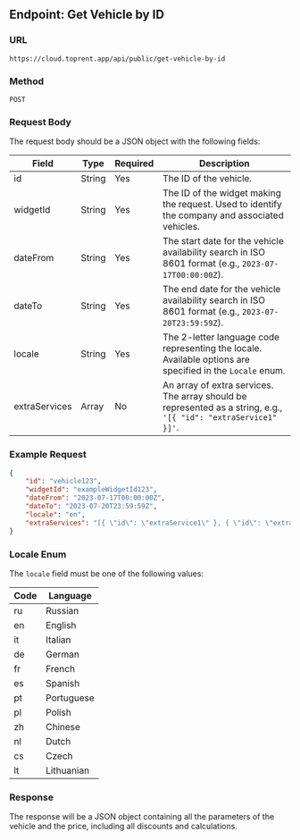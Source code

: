 ## Endpoint: Get Vehicle by ID

### URL
`https://cloud.toprent.app/api/public/get-vehicle-by-id`

### Method
`POST`

### Request Body
The request body should be a JSON object with the following fields:

| Field         | Type   | Required | Description                                                                                        |
|---------------|--------|----------|----------------------------------------------------------------------------------------------------|
| id            | String | Yes      | The ID of the vehicle.                                                                             |
| widgetId      | String | Yes      | The ID of the widget making the request. Used to identify the company and associated vehicles.     |
| dateFrom      | String | Yes      | The start date for the vehicle availability search in ISO 8601 format (e.g., `2023-07-17T00:00:00Z`). |
| dateTo        | String | Yes      | The end date for the vehicle availability search in ISO 8601 format (e.g., `2023-07-20T23:59:59Z`).  |
| locale        | String | Yes      | The 2-letter language code representing the locale. Available options are specified in the `Locale` enum. |
| extraServices | Array  | No       | An array of extra services. The array should be represented as a string, e.g., `'[{ "id": "extraService1" }]'`. |

### Example Request
```json
{
    "id": "vehicle123",
    "widgetId": "exampleWidgetId123",
    "dateFrom": "2023-07-17T00:00:00Z",
    "dateTo": "2023-07-20T23:59:59Z",
    "locale": "en",
    "extraServices": "[{ \"id\": \"extraService1\" }, { \"id\": \"extraService2\" }]"
}
```
### Locale Enum
The `locale` field must be one of the following values:

| Code | Language      |
|------|---------------|
| ru   | Russian       |
| en   | English       |
| it   | Italian       |
| de   | German        |
| fr   | French        |
| es   | Spanish       |
| pt   | Portuguese    |
| pl   | Polish        |
| zh   | Chinese       |
| nl   | Dutch         |
| cs   | Czech         |
| lt   | Lithuanian    |

### Response
The response will be a JSON object containing all the parameters of the vehicle and the price, including all discounts and calculations.
